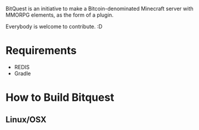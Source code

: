 BitQuest is an initiative to make a Bitcoin-denominated Minecraft server with MMORPG elements, as the form of a plugin.


Everybody is welcome to contribute. :D

Requirements
============

* REDIS
* Gradle

How to Build Bitquest
=====================

Linux/OSX
---------
```./gradlew shadowJar
